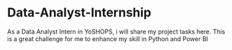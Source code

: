 # Data-Analyst-Internship
As a Data Analyst Intern in YoSHOPS, i will share my project tasks here. This is a great challenge for me to enhance my skill in Python and Power BI
